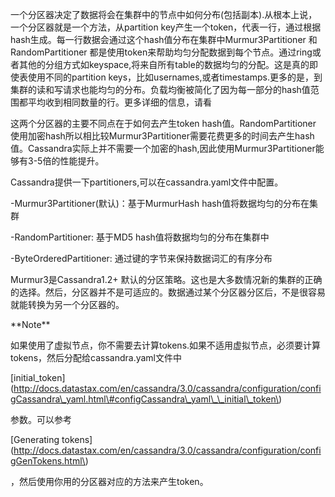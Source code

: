  一个分区器决定了数据将会在集群中的节点中如何分布\(包括副本\).从根本上说，一个分区器就是一个方法，从partition key产生一个token，代表一行，通过根据hash生成。每一行数据会通过这个hash值分布在集群中Murmur3Partitioner 和RandomPartitioner 都是使用token来帮助均匀分配数据到每个节点。通过ring或者其他的分组方式如keyspace,将来自所有table的数据均匀的分配。这是真的即使表使用不同的partition keys，比如usernames,或者timestamps.更多的是，到集群的读和写请求也能均匀的分布。负载均衡被简化了因为每一部分的hash值范围都平均收到相同数量的行。更多详细的信息，请看

  
这两个分区器的主要不同点在于如何去产生token hash值。RandomPartitioner 使用加密hash所以相比较Murmur3Partitioner需要花费更多的时间去产生hash值。Cassandra实际上并不需要一个加密的hash,因此使用Murmur3Partitioner能够有3-5倍的性能提升。

 Cassandra提供一下partitioners,可以在cassandra.yaml文件中配置。

-Murmur3Partitioner\(默认\)：基于MurmurHash hash值将数据均匀的分布在集群

-RandomPartitioner: 基于MD5 hash值将数据均匀的分布在集群中

-ByteOrderedPartitioner: 通过键的字节来保持数据词汇的有序分布



 Murmur3是Cassandra1.2+ 默认的分区策略。这也是大多数情况新的集群的正确的选择。然后，分区器并不是可适应的。数据通过某个分区器分区后，不是很容易就能转换为另一个分区器的。

\*\*Note\*\*

如果使用了虚拟节点，你不需要去计算tokens.如果不适用虚拟节点，必须要计算tokens，然后分配给cassandra.yaml文件中

\[initial\_token\]\(http://docs.datastax.com/en/cassandra/3.0/cassandra/configuration/configCassandra\_yaml.html\#configCassandra\_yaml\_\_initial\_token\)

参数。可以参考

\[Generating tokens\]\(http://docs.datastax.com/en/cassandra/3.0/cassandra/configuration/configGenTokens.html\)

，然后使用你用的分区器对应的方法来产生token。

